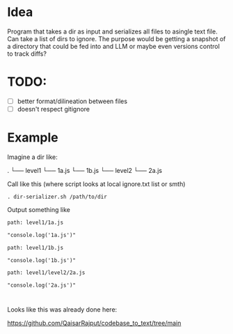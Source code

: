 # Idea

Program that takes a dir as input and serializes all files to asingle text file. Can take a list of dirs to ignore. The purpose would be getting a snapshot of a directory that could be fed into and LLM or maybe even versions control to track diffs?

# TODO:

- [ ] better format/dilineation between files
- [ ] doesn't respect gitignore

# Example

Imagine a dir like:

.
└── level1
└── 1a.js
└── 1b.js
└── level2
└── 2a.js

Call like this (where script looks at local ignore.txt list or smth)

    . dir-serializer.sh /path/to/dir

Output something like

```txt
path: level1/1a.js

"console.log('1a.js')"

path: level1/1b.js

"console.log('1b.js')"

path: level1/level2/2a.js

"console.log('2a.js')"
```

#

Looks like this was already done here:

https://github.com/QaisarRajput/codebase_to_text/tree/main
